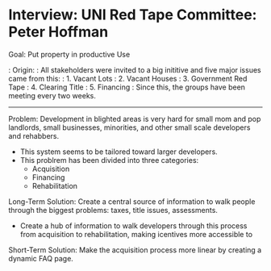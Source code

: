 
Interview: UNI Red Tape Committee: Peter Hoffman
========

Goal: Put property in productive Use

: Origin:
  : All stakeholders were invited to a big inititive and five major issues came from this:
    : 1. Vacant Lots
    : 2. Vacant Houses
    : 3. Government Red Tape
    : 4. Clearing Title
    : 5. Financing
   : Since this, the groups have been meeting every two weeks.

---

Problem: Development in blighted areas is very hard for small mom and pop landlords, small businesses, minorities, and other small scale developers and rehabbers.
  - This system seems to be tailored toward larger developers.
   - This problrem has been divided into three categories:
     - Acquisition
     - Financing
     - Rehabilitation

Long-Term Solution: Create a central source of information to walk people through the biggest problems: taxes, title issues, assessments.
  - Create a hub of information to walk developers through this process from acquisition to rehabilitation, making icentives more accessible to 


Short-Term Solution: Make the acquisition process more linear by creating a dynamic FAQ page.

